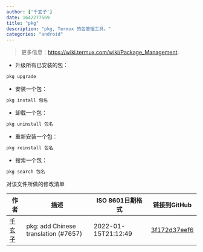 ```yaml
---
author: ['千玄子']
date: 1642277569
title: "pkg"
description: "pkg, Termux 的包管理工具。"
categories: "android"
---
```

> 更多信息：<https://wiki.termux.com/wiki/Package_Management>.

- 升级所有已安装的包：

```bash
pkg upgrade
```

- 安装一个包：

```bash
pkg install 包名
```

- 卸载一个包：

```bash
pkg uninstall 包名
```

- 重新安装一个包：

```bash
pkg reinstall 包名
```

- 搜索一个包：

```bash
pkg search 包名
```
对该文件所做的修改清单


作者 | 描述 | ISO 8601日期格式 | 链接到GitHub
------|-----|-----|-----
[千玄子](mailto:ownbyzjuyk@gmail.com) | pkg: add Chinese translation (#7657) | 2022-01-15T21:12:49 | [3f172d37eef6](https://github.com/tldr-pages/tldr/commit/3f172d37eef6ebaf2bbbaaf7e3ff1e91d2c93bd7)

